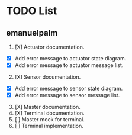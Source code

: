 # TODO List

## emanuelpalm

1. [X] Actuator documentation.
  - [X] Add error message to actuator state diagram.
  - [X] Add error message to actuator message list.
2. [X] Sensor documentation.
  - [X] Add error message to sensor state diagram.
  - [X] Add error message to sensor message list.
3. [X] Master documentation.
4. [X] Terminal documentation.
5. [ ] Master mock for terminal.
6. [ ] Terminal implementation.
